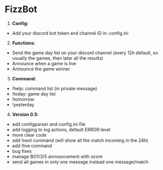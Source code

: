 # FizzBot

1. **Config:**
* Add your discord bot token and channel ID in: config.ini

2. **Functions:**
* Send the game day list on your discord channel (every 12h default, so usually the games, then later all the results)
* Announce when a game is live
* Announce the game winner

3. **Command:**
* !help: command list (in private message)
* !today: game day list
* !tomorrow:
* !yesterday

4. **Version 0.5:**
* add configparser and config.ini file
* add logging to log actions, default ERROR level
* more clear code
* add !next command (will show all the match incoming in the 24h)
* add !live command
* bug fixes
* manage BO1/3/5 announcement with score
* send all games in only one message instead one message/match